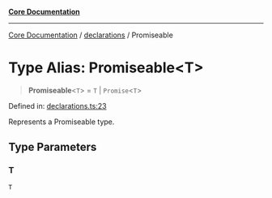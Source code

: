 [**Core Documentation**](../../README.md)

***

[Core Documentation](../../README.md) / [declarations](../README.md) / Promiseable

# Type Alias: Promiseable\<T\>

> **Promiseable**\<`T`\> = `T` \| `Promise`\<`T`\>

Defined in: [declarations.ts:23](https://github.com/stonemjs/core/blob/e2fddc9518734748c09a72d4b4064dd1d4c1288c/src/declarations.ts#L23)

Represents a Promiseable type.

## Type Parameters

### T

`T`
